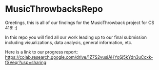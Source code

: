 # MusicThrowbacksRepo
Greetings, this is all of our findings for the MusicThrowback project for CS 418! :)

In this repo you will find all our work leading up to our final submission including visualizations, data analysis, general information, etc.

Here is a link to our progress report: https://colab.research.google.com/drive/1Z7S2vusiAHYoSj5kYdn3uCcxk-fSVeqr?usp=sharing 
